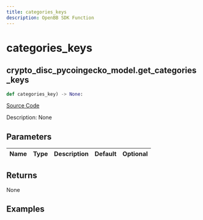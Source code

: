 ```yaml
---
title: categories_keys
description: OpenBB SDK Function
---
```

# categories_keys

## crypto_disc_pycoingecko_model.get_categories_keys

```python
def categories_key) -> None:
```
[Source Code](https://github.com/OpenBB-finance/OpenBBTerminal/tree/main/openbb_terminal/cryptocurrency/discovery/pycoingecko_model.py#L114)

Description: None

## Parameters

| Name | Type | Description | Default | Optional |
| ---- | ---- | ----------- | ------- | -------- |

## Returns

None

## Examples

